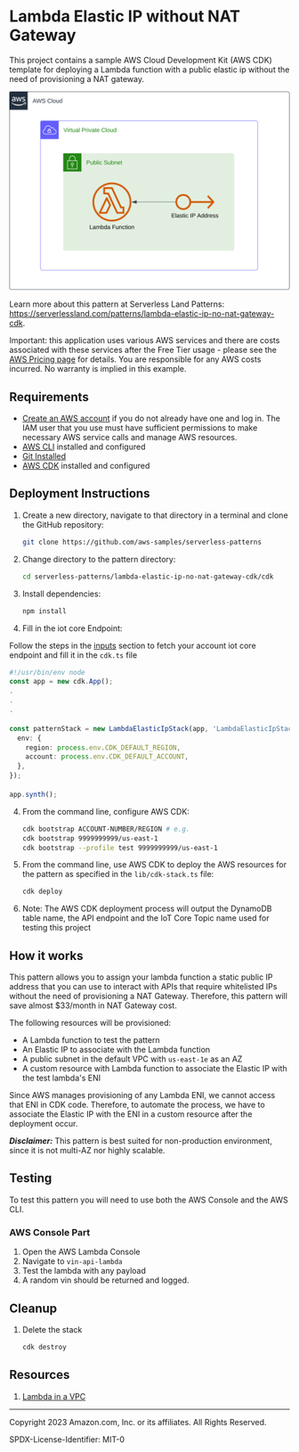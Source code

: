 # Lambda Elastic IP without NAT Gateway

This project contains a sample AWS Cloud Development Kit (AWS CDK) template for deploying a Lambda function with a public elastic ip without the need of provisioning a NAT gateway.

![Architecture](assets/Lambda-Elastic-IP.svg)

Learn more about this pattern at Serverless Land Patterns: https://serverlessland.com/patterns/lambda-elastic-ip-no-nat-gateway-cdk.

Important: this application uses various AWS services and there are costs associated with these services after the Free Tier usage - please see the [AWS Pricing page](https://aws.amazon.com/pricing/) for details. You are responsible for any AWS costs incurred. No warranty is implied in this example.

## Requirements

- [Create an AWS account](https://portal.aws.amazon.com/gp/aws/developer/registration/index.html) if you do not already have one and log in. The IAM user that you use must have sufficient permissions to make necessary AWS service calls and manage AWS resources.
- [AWS CLI](https://docs.aws.amazon.com/cli/latest/userguide/install-cliv2.html) installed and configured
- [Git Installed](https://git-scm.com/book/en/v2/Getting-Started-Installing-Git)
- [AWS CDK](https://docs.aws.amazon.com/cdk/latest/guide/cli.html) installed and configured

## Deployment Instructions

1. Create a new directory, navigate to that directory in a terminal and clone the GitHub repository:
   ```bash
   git clone https://github.com/aws-samples/serverless-patterns
   ```
2. Change directory to the pattern directory:
   ```bash
   cd serverless-patterns/lambda-elastic-ip-no-nat-gateway-cdk/cdk
   ```
3. Install dependencies:
   ```bash
   npm install
   ```
4. Fill in the iot core Endpoint:

Follow the steps in the [inputs](#inputs) section to fetch your account iot core endpoint and fill it in the `cdk.ts` file

```typescript
#!/usr/bin/env node
const app = new cdk.App();
.
.
.

const patternStack = new LambdaElasticIpStack(app, 'LambdaElasticIpStack', {
  env: {
    region: process.env.CDK_DEFAULT_REGION,
    account: process.env.CDK_DEFAULT_ACCOUNT,
  },
});

app.synth();

```

4. From the command line, configure AWS CDK:
   ```bash
   cdk bootstrap ACCOUNT-NUMBER/REGION # e.g.
   cdk bootstrap 9999999999/us-east-1
   cdk bootstrap --profile test 9999999999/us-east-1
   ```
5. From the command line, use AWS CDK to deploy the AWS resources for the pattern as specified in the `lib/cdk-stack.ts` file:
   ```bash
   cdk deploy
   ```
6. Note: The AWS CDK deployment process will output the DynamoDB table name, the API endpoint and the IoT Core Topic name used for testing this project

## How it works

This pattern allows you to assign your lambda function a static public IP address that you can use to interact with APIs that require whitelisted IPs without the need of provisioning a NAT Gateway. Therefore, this pattern will save almost $33/month in NAT Gateway cost.


The following resources will be provisioned:

- A Lambda function to test the pattern
- An Elastic IP to associate with the Lambda function
- A public subnet in the default VPC with `us-east-1e` as an AZ
- A custom resource with Lambda function to associate the Elastic IP with the test lambda's ENI

Since AWS manages provisioning of any Lambda ENI, we cannot access that ENI in CDK code. Therefore, to automate the process, we have to associate the Elastic IP with the ENI in a custom resource after the deployment occur.

**_Disclaimer:_** This pattern is best suited for non-production environment, since it is not multi-AZ nor highly scalable.

## Testing

To test this pattern you will need to use both the AWS Console and the AWS CLI.

### AWS Console Part

1. Open the AWS Lambda Console
2. Navigate to `vin-api-lambda`
3. Test the lambda with any payload
4. A random vin should be returned and logged.


## Cleanup

1. Delete the stack
   ```bash
   cdk destroy
   ```

## Resources

1. [Lambda in a VPC](https://docs.aws.amazon.com/prescriptive-guidance/latest/patterns/generate-a-static-outbound-ip-address-using-a-lambda-function-amazon-vpc-and-a-serverless-architecture.html)

---

Copyright 2023 Amazon.com, Inc. or its affiliates. All Rights Reserved.

SPDX-License-Identifier: MIT-0

